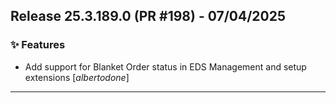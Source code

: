 ## Release 25.3.189.0 (PR #198) - 07/04/2025
### ✨ Features
  * Add support for Blanket Order status in EDS Management and setup extensions [*albertodone*]

---

